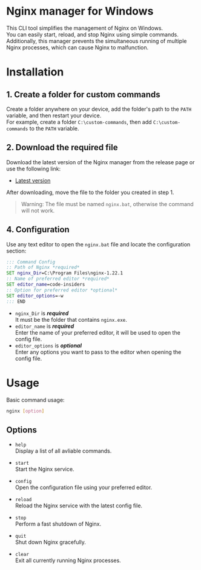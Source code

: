 # Nginx manager for Windows
This CLI tool simplifies the management of Nginx on Windows.  
You can easily start, reload, and stop Nginx using simple commands.  
Additionally, this manager prevents the simultaneous running of multiple Nginx processes, which can cause Nginx to malfunction.

# Installation
## 1. Create a folder for custom commands
Create a folder anywhere on your device, add the folder's path to the `PATH` variable, and then restart your device.  
For example, create a folder `C:\custom-commands`, then add `C:\custom-commands` to the `PATH` variable.

## 2. Download the required file
Download the latest version of the Nginx manager from the release page or use the following link:

- [Latest version](https://github.com/OnCloud125252/Windows-Helper/releases/latest)

After downloading, move the file to the folder you created in step 1.

> Warning:
> The file must be named `nginx.bat`, otherwise the command will not work.

## 4. Configuration
Use any text editor to open the `nginx.bat` file and locate the configuration section:
```bat
::: Command Config
:: Path of Nginx *required*
SET nginx_Dir=C:\Program Files\nginx-1.22.1
:: Name of preferred editor *required*
SET editor_name=code-insiders
:: Option for preferred editor *optional*
SET editor_options=-w
::: END
```
- `nginx_Dir` is ***required***  
It must be the folder that contains `nginx.exe`.
- `editor_name` is ***required***  
Enter the name of your preferred editor, it will be used to open the config file.
- `editor_options` is ***optional***  
Enter any options you want to pass to the editor when opening the config file.

# Usage
Basic command usage:
```bash
nginx [option]
```
## Options
- `help`  
Display a list of all avliable commands.

- `start`  
Start the Nginx service.

- `config`  
Open the configuration file using your preferred editor.

- `reload`  
Reload the Nginx service with the latest config file.

- `stop`  
Perform a fast shutdown of Nginx.

- `quit`  
Shut down Nginx gracefully.

- `clear`  
Exit all currently running Nginx processes.